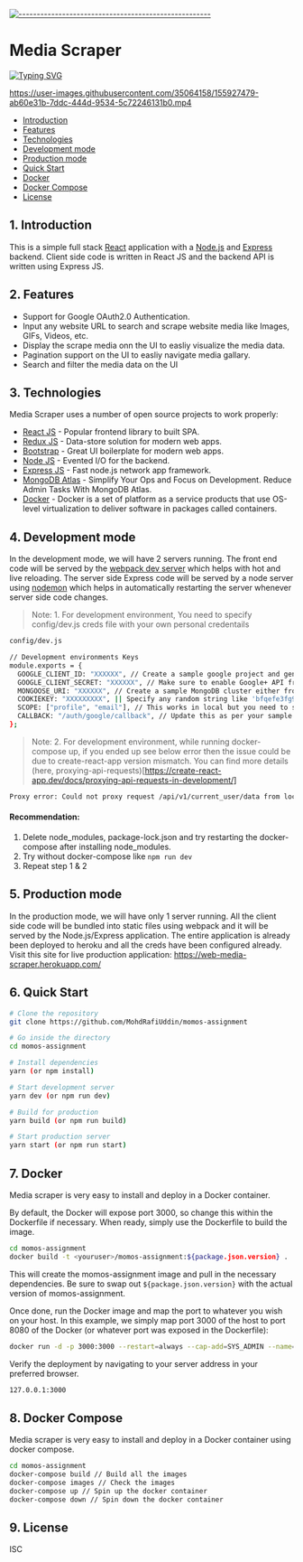 [![-----------------------------------------------------](https://raw.githubusercontent.com/andreasbm/readme/master/assets/lines/colored.png)](#momos-assignment)

# Media Scraper

[![Typing SVG](https://readme-typing-svg.herokuapp.com/?lines=A+Simple+Web+Application+for+Scraping;Images+GIFs+Videos+URLs)](https://git.io/typing-svg)


https://user-images.githubusercontent.com/35064158/155927479-ab60e31b-7ddc-444d-9534-5c72246131b0.mp4


- [Introduction](#introduction)
- [Features](#features)
- [Technologies](#technologies)
- [Development mode](#development-mode)
- [Production mode](#production-mode)
- [Quick Start](#quick-start)
- [Docker](#docker)
- [Docker Compose](#docker-compose)
- [License](#license)

## 1. Introduction

This is a simple full stack [React](https://reactjs.org/) application with a [Node.js](https://nodejs.org/en/) and [Express](https://expressjs.com/) backend. Client side code is written in React JS and the backend API is written using Express JS.

## 2. Features

- Support for Google OAuth2.0 Authentication.
- Input any website URL to search and scrape website media like Images, GIFs, Videos, etc.
- Display the scrape media onn the UI to easliy visualize the media data.
- Pagination support on the UI to easliy navigate media gallary.
- Search and filter the media data on the UI

## 3. Technologies

Media Scraper uses a number of open source projects to work properly:

- [React JS](https://redux.js.org/) - Popular frontend library to built SPA.
- [Redux JS](https://reactjs.org/) - Data-store solution for modern web apps.
- [Bootstrap](https://getbootstrap.com/) - Great UI boilerplate for modern web apps.
- [Node JS](https://nodejs.org/en/) - Evented I/O for the backend.
- [Express JS](https://expressjs.com/) - Fast node.js network app framework.
- [MongoDB Atlas](https://www.mongodb.com/) - Simplify Your Ops and Focus on Development. Reduce Admin Tasks With MongoDB Atlas.
- [Docker](https://www.docker.com/) - Docker is a set of platform as a service products that use OS-level virtualization to deliver software in packages called containers.

## 4. Development mode

In the development mode, we will have 2 servers running. The front end code will be served by the [webpack dev server](https://webpack.js.org/configuration/dev-server/) which helps with hot and live reloading. The server side Express code will be served by a node server using [nodemon](https://nodemon.io/) which helps in automatically restarting the server whenever server side code changes.

> Note: 1. For development environment, You need to specify config/dev.js creds file with your own personal credentails

```bash
config/dev.js

// Development environments Keys
module.exports = {
  GOOGLE_CLIENT_ID: "XXXXXX", // Create a sample google project and generate clientId and ClientSecret.
  GOOGLE_CLIENT_SECRET: "XXXXXX", // Make sure to enable Google+ API from library.
  MONGOOSE_URI: "XXXXXX", // Create a sample MongoDB cluster either from mLab OR MongoDB atlas and generate remote URI.
  COOKIEKEY: "XXXXXXXXX", || Specify any random string like 'bfqefe3fg9fp984gfq9742g7g7f9v39vfeCEF8PGH8Bgu' :)
  SCOPE: ["profile", "email"], // This works in local but you need to specify right form of scopes from https://developers.google.com/identity/protocols/oauth2/scopes
  CALLBACK: "/auth/google/callback", // Update this as per your sample google project OR use the same callback in the google project.
};

```
> Note: 2. For development environment, while running docker-compose up, if you ended up see below error then the issue could be due to create-react-app version mismatch. You can find more details (here, proxying-api-requests)[https://create-react-app.dev/docs/proxying-api-requests-in-development/]

```bash
Proxy error: Could not proxy request /api/v1/current_user/data from localhost:3000 to http://localhost:5000
```
#### Recommendation:
1. Delete node_modules, package-lock.json and try restarting the docker-compose after installing node_modules.
2. Try without docker-compose like `npm run dev`
3. Repeat step 1 & 2


## 5. Production mode

In the production mode, we will have only 1 server running. All the client side code will be bundled into static files using webpack and it will be served by the Node.js/Express application. The entire application is already been deployed to heroku and all the creds have been configured already. Visit this site for live production application: https://web-media-scraper.herokuapp.com/

## 6. Quick Start

```bash
# Clone the repository
git clone https://github.com/MohdRafiUddin/momos-assignment

# Go inside the directory
cd momos-assignment

# Install dependencies
yarn (or npm install)

# Start development server
yarn dev (or npm run dev)

# Build for production
yarn build (or npm run build)

# Start production server
yarn start (or npm run start)
```

## 7. Docker

Media scraper is very easy to install and deploy in a Docker container.

By default, the Docker will expose port 3000, so change this within the
Dockerfile if necessary. When ready, simply use the Dockerfile to
build the image.

```sh
cd momos-assignment
docker build -t <youruser>/momos-assignment:${package.json.version} .
```

This will create the momos-assignment image and pull in the necessary dependencies.
Be sure to swap out `${package.json.version}` with the actual
version of momos-assignment.

Once done, run the Docker image and map the port to whatever you wish on
your host. In this example, we simply map port 3000 of the host to
port 8080 of the Docker (or whatever port was exposed in the Dockerfile):

```sh
docker run -d -p 3000:3000 --restart=always --cap-add=SYS_ADMIN --name=momos-assignment <youruser>/momos-assignment:${package.json.version}
```

Verify the deployment by navigating to your server address in
your preferred browser.

```sh
127.0.0.1:3000
```

## 8. Docker Compose

Media scraper is very easy to install and deploy in a Docker container using docker compose.

```sh
cd momos-assignment
docker-compose build // Build all the images
docker-compose images // Check the images
docker-compose up // Spin up the docker container
docker-compose down // Spin down the docker container
```

## 9. License

ISC
